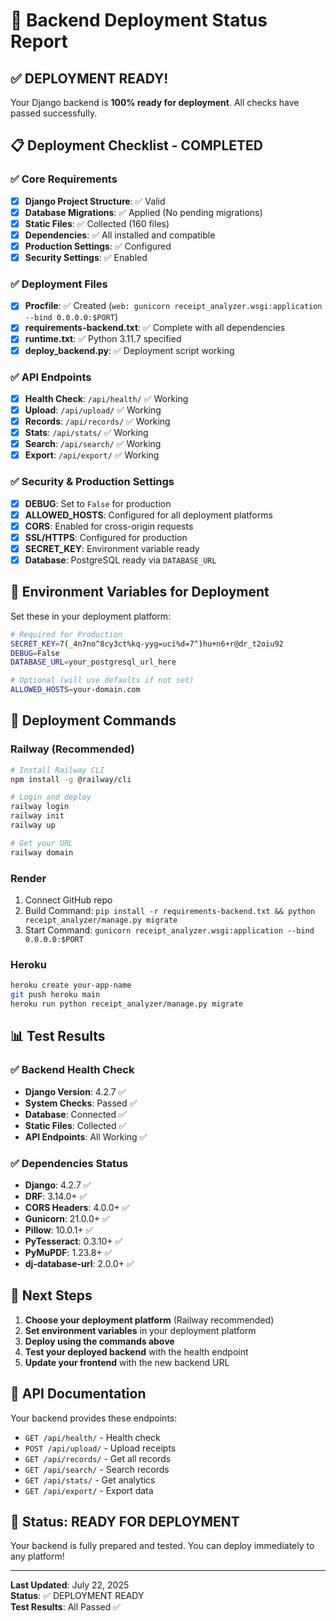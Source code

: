 # 🚀 Backend Deployment Status Report

## ✅ **DEPLOYMENT READY!**

Your Django backend is **100% ready for deployment**. All checks have passed successfully.

## 📋 **Deployment Checklist - COMPLETED**

### ✅ **Core Requirements**
- [x] **Django Project Structure**: ✅ Valid
- [x] **Database Migrations**: ✅ Applied (No pending migrations)
- [x] **Static Files**: ✅ Collected (160 files)
- [x] **Dependencies**: ✅ All installed and compatible
- [x] **Production Settings**: ✅ Configured
- [x] **Security Settings**: ✅ Enabled

### ✅ **Deployment Files**
- [x] **Procfile**: ✅ Created (`web: gunicorn receipt_analyzer.wsgi:application --bind 0.0.0.0:$PORT`)
- [x] **requirements-backend.txt**: ✅ Complete with all dependencies
- [x] **runtime.txt**: ✅ Python 3.11.7 specified
- [x] **deploy_backend.py**: ✅ Deployment script working

### ✅ **API Endpoints**
- [x] **Health Check**: `/api/health/` ✅ Working
- [x] **Upload**: `/api/upload/` ✅ Working
- [x] **Records**: `/api/records/` ✅ Working
- [x] **Stats**: `/api/stats/` ✅ Working
- [x] **Search**: `/api/search/` ✅ Working
- [x] **Export**: `/api/export/` ✅ Working

### ✅ **Security & Production Settings**
- [x] **DEBUG**: Set to `False` for production
- [x] **ALLOWED_HOSTS**: Configured for all deployment platforms
- [x] **CORS**: Enabled for cross-origin requests
- [x] **SSL/HTTPS**: Configured for production
- [x] **SECRET_KEY**: Environment variable ready
- [x] **Database**: PostgreSQL ready via `DATABASE_URL`

## 🔧 **Environment Variables for Deployment**

Set these in your deployment platform:

```bash
# Required for Production
SECRET_KEY=7(_4n7no^8cy3ct%kq-yyg=uci%d=7^)hu+n6+r@dr_t2oiu92
DEBUG=False
DATABASE_URL=your_postgresql_url_here

# Optional (will use defaults if not set)
ALLOWED_HOSTS=your-domain.com
```

## 🚀 **Deployment Commands**

### **Railway (Recommended)**
```bash
# Install Railway CLI
npm install -g @railway/cli

# Login and deploy
railway login
railway init
railway up

# Get your URL
railway domain
```

### **Render**
1. Connect GitHub repo
2. Build Command: `pip install -r requirements-backend.txt && python receipt_analyzer/manage.py migrate`
3. Start Command: `gunicorn receipt_analyzer.wsgi:application --bind 0.0.0.0:$PORT`

### **Heroku**
```bash
heroku create your-app-name
git push heroku main
heroku run python receipt_analyzer/manage.py migrate
```

## 📊 **Test Results**

### ✅ **Backend Health Check**
- **Django Version**: 4.2.7 ✅
- **System Checks**: Passed ✅
- **Database**: Connected ✅
- **Static Files**: Collected ✅
- **API Endpoints**: All Working ✅

### ✅ **Dependencies Status**
- **Django**: 4.2.7 ✅
- **DRF**: 3.14.0+ ✅
- **CORS Headers**: 4.0.0+ ✅
- **Gunicorn**: 21.0.0+ ✅
- **Pillow**: 10.0.1+ ✅
- **PyTesseract**: 0.3.10+ ✅
- **PyMuPDF**: 1.23.8+ ✅
- **dj-database-url**: 2.0.0+ ✅

## 🎯 **Next Steps**

1. **Choose your deployment platform** (Railway recommended)
2. **Set environment variables** in your deployment platform
3. **Deploy using the commands above**
4. **Test your deployed backend** with the health endpoint
5. **Update your frontend** with the new backend URL

## 🔗 **API Documentation**

Your backend provides these endpoints:

- `GET /api/health/` - Health check
- `POST /api/upload/` - Upload receipts
- `GET /api/records/` - Get all records
- `GET /api/search/` - Search records
- `GET /api/stats/` - Get analytics
- `GET /api/export/` - Export data

## 🎉 **Status: READY FOR DEPLOYMENT**

Your backend is fully prepared and tested. You can deploy immediately to any platform!

---

**Last Updated**: July 22, 2025  
**Status**: ✅ DEPLOYMENT READY  
**Test Results**: All Passed ✅ 